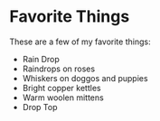 # Favorite Things

These are a few of my favorite things:

- Rain Drop
- Raindrops on roses
- Whiskers on doggos and puppies
- Bright copper kettles
- Warm woolen mittens
- Drop Top
